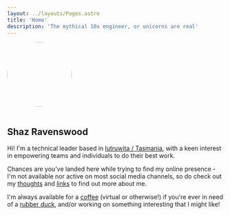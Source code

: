 ```yaml
---
layout: ../layouts/Pages.astro
title: 'Home'
description: 'The mythical 10x engineer, or unicorns are real'
---
```


<img src="https://shaz.com.au/img/shaz.jpg" style="border-radius:75px;width:150px;margin-bottom: 1rem">

## Shaz Ravenswood
Hi! I'm a technical leader based in <a href="https://www.discovertasmania.com.au/" target="_blank">lutruwita /  Tasmania</a>, with a keen interest in empowering teams and individuals to do their best work.</p>

Chances are you've landed here while trying to find my online presence  - I'm not available nor active on most social media channels, so do check out my <a href="/thoughts">thoughts</a> and <a href="/links">links</a> to find out more about me.

I'm always available for a <a href="https://calendly.com/shaz-r" target="_blank">coffee</a> (virtual or otherwise!) if you're ever in need of a <a href="https://en.wikipedia.org/wiki/Rubber_duck_debugging" target="_blank">rubber duck</a>, and/or working on something interesting that I might like!</p>
